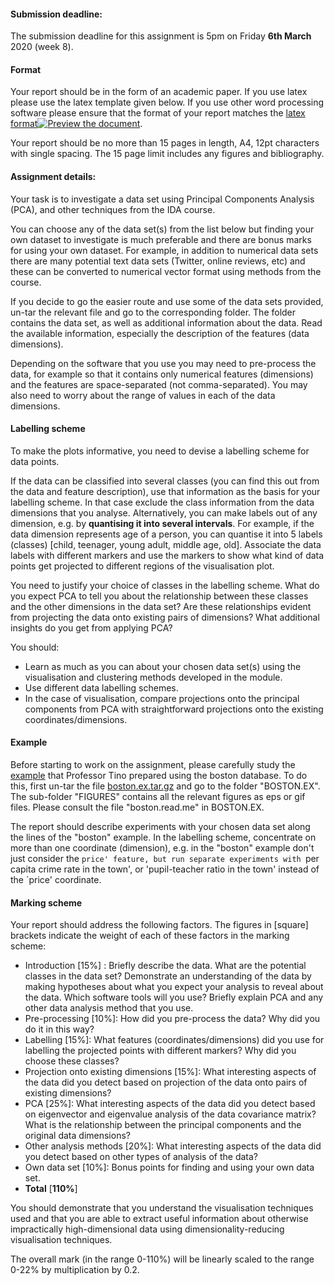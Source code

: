 #### **Submission deadline:**

The submission deadline for this assignment is 5pm on Friday **6th March** 2020 (week 8).

#### **Format**

Your report should be in the form of an academic paper. If you use latex please use the latex template given below. If you use other word processing software please ensure that the format of your report matches the [latex format](https://canvas.bham.ac.uk/courses/38472/files/8496346/download?wrap=1)[![Preview the document](https://canvas.bham.ac.uk/images/preview.png)](https://canvas.bham.ac.uk/courses/38472/files/8496346/download?wrap=1).

Your report should be no more than 15 pages in length, A4, 12pt characters with single spacing. The 15 page limit includes any figures and bibliography.

#### **Assignment details:**

Your task is to investigate a data set using Principal Components Analysis (PCA), and other techniques from the IDA course.

You can choose any of the data set(s) from the list below but finding your own dataset to investigate is much preferable and there are bonus marks for using your own dataset. For example, in addition to numerical data sets there are many potential text data sets (Twitter, online reviews, etc) and these can be converted to numerical vector format using methods from the course.

If you decide to go the easier route and use some of the data sets provided, un-tar the relevant file and go to the corresponding folder. The folder contains the data set, as well as additional information about the data. Read the available information, especially the description of the features (data dimensions).

Depending on the software that you use you may need to pre-process the data, for example so that it contains only numerical features (dimensions) and the features are space-separated (not comma-separated). You may also need to worry about the range of values in each of the data dimensions.

#### **Labelling scheme**

To make the plots informative, you need to devise a labelling scheme for data points.

If the data can be classified into several classes (you can find this out from the data and feature description), use that information as the basis for your labelling scheme. In that case exclude the class information from the data dimensions that you analyse. Alternatively, you can make labels out of any dimension, e.g. by **quantising it into several intervals**. For example, if the data dimension represents age of a person, you can quantise it into 5 labels (classes) [child, teenager, young adult, middle age, old]. Associate the data labels with different markers and use the markers to show what kind of data points get projected to different regions of the visualisation plot.

You need to justify your choice of classes in the labelling scheme. What do you expect PCA to tell you about the relationship between these classes and the other dimensions in the data set? Are these relationships evident from projecting the data onto existing pairs of dimensions? What additional insights do you get from applying PCA?

You should:

- Learn as much as you can about your chosen data set(s) using the visualisation and clustering methods developed in the module.
- Use different data labelling schemes.
- In the case of visualisation, compare projections onto the principal components from PCA with straightforward projections onto the existing coordinates/dimensions.

#### **Example**

Before starting to work on the assignment, please carefully study the [example](https://canvas.bham.ac.uk/courses/38472/files/8496306/download?wrap=1) that Professor Tino prepared using the boston database. To do this, first un-tar the file [boston.ex.tar.gz](https://canvas.bham.ac.uk/courses/38472/files/8496306/download?wrap=1) and go to the folder "BOSTON.EX". The sub-folder "FIGURES" contains all the relevant figures as eps or gif files. Please consult the file "boston.read.me" in BOSTON.EX.

The report should describe experiments with your chosen data set along the lines of the "boston" example. In the labelling scheme, concentrate on more than one coordinate (dimension), e.g. in the "boston" example don't just consider the `price' feature, but run separate experiments with `per capita crime rate in the town', or 'pupil-teacher ratio in the town' instead of the `price' coordinate.

#### **Marking scheme**

Your report should address the following factors. The figures in [square] brackets indicate the weight of each of these factors in the marking scheme:

- Introduction [15%] : Briefly describe the data. What are the potential classes in the data set? Demonstrate an understanding of the data by making hypotheses about what you expect your analysis to reveal about the data. Which software tools will you use? Briefly explain PCA and any other data analysis method that you use.                                                                                              
- Pre-processing [10%]: How did you pre-process the data? Why did you do it in this way? 
- Labelling [15%]: What features (coordinates/dimensions) did you use for labelling the projected points with different markers? Why did you choose these classes?
- Projection onto existing dimensions [15%]: What interesting aspects of the data did you detect based on projection of the data onto pairs of existing dimensions?
- PCA [25%]: What interesting aspects of the data did you detect based on eigenvector and eigenvalue analysis of the data covariance matrix? What is the relationship between the principal components and the original data dimensions?    
- Other analysis methods [20%]: What interesting aspects of the data did you detect based on other types of analysis of the data?
- Own data set [10%]: Bonus points for finding and using your own data set.
- **Total** [**110%**]

You should demonstrate that you understand the visualisation techniques used and that you are able to extract useful information about otherwise impractically high-dimensional data using dimensionality-reducing visualisation techniques.

The overall mark (in the range 0-110%) will be linearly scaled to the range 0-22% by multiplication by 0.2.